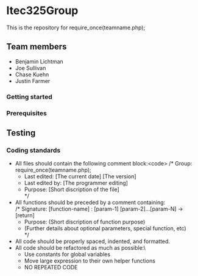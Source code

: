 # Itec325Group
This is the repository for require_once(teamname.php);

## Team members
  - Benjamin Lichtman
  - Joe Sullivan
  - Chase Kuehn
  - Justin Farmer

### Getting started

### Prerequisites

## Testing

### Coding standards
  - All files should contain the following comment block:\<code>
    /*  Group: require_once(teamname.php);
     *  Last edited: [The current date] [The version]
     *  Last edited by: [The programmer editing]
     *  Purpose: [Short discription of the file]\
     */</code>
  - All functions should be preceded by a comment containing:\
    /* Signature: [function-name] : [param-1] [param-2]...[param-N] -> [return]
     * Purpose: (Short discription of function purpose)
     * (Further details about optional parameters, special function, etc)\
     */
  - All code should be properly spaced, indented, and formatted.
  - All code should be refactored as much as possible:\
    - Use constants for global variables
    - Move large expression to their own helper functions
    - NO REPEATED CODE
